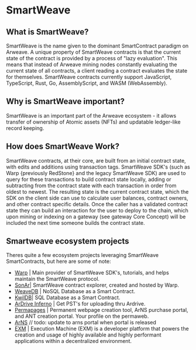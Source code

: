 # SmartWeave

## What is SmartWeave?

SmartWeave is the name given to the dominant SmartContract paradigm on Arweave. A unique property of SmartWeave contracts is that the current state of the contract is provided by a process of "lazy evaluation". This means that instead of Arweave mining nodes constantly evaluating the current state of all contracts, a client reading a contract evaluates the state for themselves. SmartWeave contracts currently support JavaScript, TypeScript, Rust, Go, AssemblyScript, and WASM (WebAssembly).

## Why is SmartWeave important?

SmartWeave is an important part of the Arweave ecosystem - it allows transfer of ownership of Atomic assets (NFTs) and updatable ledger-like record keeping.

## How does SmartWeave Work?

SmartWeave contracts, at their core, are built from an initial contract state, with edits and additions using transaction tags. SmartWeave SDK's (such as Warp {previously RedStone} and the legacy SmartWeave SDK) are used to query for these transactions to build contract state locally, adding or subtracting from the contract state with each transaction in order from oldest to newest. The resulting state is the current contract state, which the SDK on the client side can use to calculate user balances, contract owners, and other contract specific details. Once the caller has a validated contract state they can build an interaction for the user to deploy to the chain, which upon mining or indexing on a gateway (see gateway Core Concept) will be included the next time someone builds the contract state. 

## Smartweave ecosystem projects

Theres quite a few ecosystem projects leveraging SmartWeave SmartContracts, but here are some of note:

- [Warp](https://warp.cc/) | Main provider of SmartWeave SDK's, tutorials, and helps maintain the SmartWeave protocol.
- [SonAr](https://sonar.warp.cc/#/app/contracts)| SmartWeave contract explorer, created and hosted by Warp.
- [WeaveDB](https://weavedb.dev/) | NoSQL Database as a Smart Contract.
- [KwilDB](https://docs.kwil.com/)| SQL Database as a Smart Contract.
- [ArDrive Inferno](https://ardrive.io/inferno/) | Get PST's for uploading thru Ardrive. 
- [Permapages](https://permapages.app/) | Permanent webpage creation tool, ArNS purchase portal, and ANT creation portal. Your profile on the permaweb.
- [ArNS](/concepts/arns.html) // todo: update to arns portal when portal is released
- [EXM](https://docs.exm.dev/) | Execution Machine (EXM) is a developer platform that powers the creation and usage of highly available and highly performant applications within a decentralized environment.

